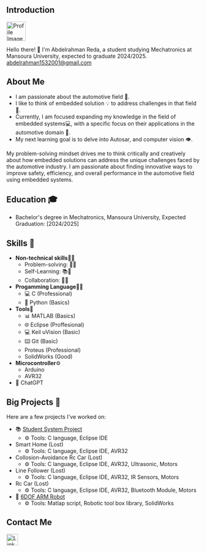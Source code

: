 ## Introduction

<div align="left">
  <img src="https://media.licdn.com/dms/image/C4E03AQG3sJra1OqboQ/profile-displayphoto-shrink_800_800/0/1633002608874?e=1694649600&v=beta&t=qpbKzfOzYmP9LUmJaF1qIlpgkr-f5tlIO22ImwVtbj4" alt="Profile Image" width="50" height="50">
</div>

Hello there! 👋 I'm Abdelrahman Reda, a student studying Mechatronics at Mansoura University, expected to graduate 2024/2025.
abdelrahman1532001@gmail.com

## About Me

- I am passionate about the automotive field 🚓.
- I like to think of embedded solution 💡 to address challenges in that field 🚓. 
- Currently, I am focused expanding my knowledge in the field of embedded systems💻, with a specific focus on their applications in the automotive domain 🚗.
- My next learning goal is to delve into Autosar, and computer vision 👁️.

My problem-solving mindset drives me to think critically and creatively about how embedded solutions can address the unique challenges faced by the automotive industry. I am passionate about finding innovative ways to improve safety, efficiency, and overall performance in the automotive field using embedded systems.

## Education 🎓

- Bachelor's degree in Mechatronics, Mansoura University, Expected Graduation: [2024/2025]

## Skills 🚀
- **Non-technical skills**👩‍💻
    - Problem-solving: 🧩🔎
    - Self-Learning: 📚🌟
    - Collaboration: 🤝💪
- **Progamming Language**👩‍💻
    - 💻 C (Professional)
    - 🐍 Python (Basics)
- **Tools**🔧
    - 📊 MATLAB (Basics)
    - 🌐 Eclipse (Proffesional)
    - 💻 Keil uVision (Basic)
    - ⌨️ Git (Basic)
    - Proteus (Professional)
    - SolidWorks (Good)
- **Microcontroller**⚙️
    - Arduino
    - AVR32
- 🤖 ChatGPT

## Big Projects 🚀

Here are a few projects I've worked on:

- 📚 [Student System Project](https://github.com/abdelrahman1532001/Mastering_Embedded_Systems/tree/master/First_Term/FinalProjects/CLanguage_FinalProject_StudentSys)
    - ⚙️ Tools: C language, Eclipse IDE  
- Smart Home (Lost)
    - ⚙️ Tools: C language, Eclipse IDE, AVR32     
- Collosion-Avoidance Rc Car (Lost)
    - ⚙️ Tools: C language, Eclipse IDE, AVR32, Ultrasonic, Motors     
- Line Follower (Lost)
    - ⚙️ Tools: C language, Eclipse IDE, AVR32, IR Sensors, Motors
- Rc Car (Lost)
    - ⚙️ Tools: C language, Eclipse IDE, AVR32, Bluetooth Module, Motors     
- 🤖 [6DOF ARM Robot](https://github.com/abdelrahman1532001/MU_RoboticsCourse/tree/main/IRB_1200_6DOF)
    - ⚙️ Tools: Matlap script, Robotic tool box library, SolidWorks 

## Contact Me

<div align="left">
  <a href="https://www.linkedin.com/in/abdelrahman-reda-9a6767204/"><img src="https://media.licdn.com/dms/image/C560BAQHaVYd13rRz3A/company-logo_100_100/0/1638831589865?e=1697068800&v=beta&t=7UYFEl3GlBZbMCyOybv_64a_83PvBQCC9HIPWQnwYyk" alt="LinkedIn" width="30" height="30"></a>
</div>

